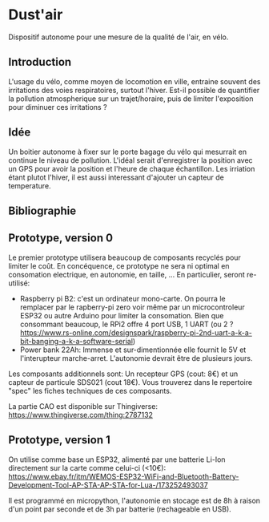 # Dust'air
Dispositif autonome pour une mesure de la qualité de l'air, en vélo.

## Introduction
L'usage du vélo, comme moyen de locomotion en ville, entraine souvent des irritations des voies respiratoires, surtout l'hiver.
Est-il possible de quantifier la pollution atmospherique sur un trajet/horaire, puis de limiter l'exposition pour diminuer ces irritations ?

## Idée
Un boitier autonome à fixer sur le porte bagage du vélo qui mesurrait en continue le niveau de pollution. L'idéal serait d'enregistrer la position avec un GPS pour avoir la position et l'heure de chaque échantillon. Les irriation étant plutot l'hiver, il est aussi interessant d'ajouter un capteur de temperature.

## Bibliographie

## Prototype, version 0
Le premier prototype utilisera beaucoup de composants recyclés pour limiter le coût. En concéquence, ce prototype ne sera ni optimal en consomation electrique, en autonomie, en taille, ... En particulier, seront re-utilisé:

* Raspberry pi B2: c'est un ordinateur mono-carte. On pourra le remplacer par le rapberry-pi zero voir même par un microcontroleur ESP32 ou autre Arduino pour limiter la consomation. Bien que consommant beaucoup, le RPi2 offre 4 port USB, 1 UART (ou 2 ? https://www.rs-online.com/designspark/raspberry-pi-2nd-uart-a-k-a-bit-banging-a-k-a-software-serial)
* Power bank 22Ah: Immense et sur-dimentionnée elle fournit le 5V et l'interupteur marche-arret. L'autonomie devrait être de 
plusieurs jours.

Les composants additionnels sont: Un recepteur GPS (cout: 8€) et un capteur de particule SDS021 (cout 18€). Vous trouverez dans le repertoire "spec" les fiches techniques de ces composants. 

La partie CAO est disponible sur Thingiverse:
https://www.thingiverse.com/thing:2787132

## Prototype, version 1
On utilise comme base un ESP32, alimenté par une batterie Li-Ion directement sur la carte comme celui-ci (<10€):
https://www.ebay.fr/itm/WEMOS-ESP32-WiFi-and-Bluetooth-Battery-Development-Tool-AP-STA-AP-STA-for-Lua-/173252493037

Il est programmé en micropython, l'autonomie en stocage est de 8h à raison d'un point par seconde et de 3h par batterie (rechageable en USB).

